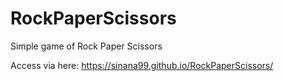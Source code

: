# RockPaperScissors
Simple game of Rock Paper Scissors


Access via here: https://sinana99.github.io/RockPaperScissors/
